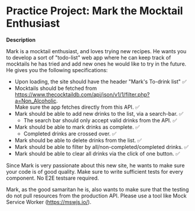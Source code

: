 # Practice Project: Mark the Mocktail Enthusiast


**Description**

Mark is a mocktail enthusiast, and loves trying new recipes. He wants you to develop a sort of "todo-list" web app where he can keep track of mocktails he has tried and add new ones he would like to try in the future. He gives you the following specifications:  

* Upon loading, the site should have the header "Mark's To-drink list" ✅
* Mocktails should be fetched from https://www.thecocktaildb.com/api/json/v1/1/filter.php?a=Non_Alcoholic.  
 Make sure the app fetches directly from this API. ✅
* Mark should be able to add new drinks to the list, via a search-bar. ✅
    * The search bar should only accept valid drinks from the API. ✅
* Mark should be able to mark drinks as complete. ✅
    * Completed drinks are crossed over. ✅
* Mark should be able to delete drinks from the list. ✅
* Mark should be able to filter by all/non-completed/completed drinks. ✅
* Mark should be able to clear all drinks via the click of one button. ✅

Since Mark is very passionate about this new site, he wants to make sure your code is of good quality. Make sure to write sufficient tests for  every component. No E2E testsare required.  

Mark, as the good samaritan he is, also wants to make sure that the testing do not pull resources from the production API. Please use a tool like Mock Service Worker  (https://mswjs.io/).
